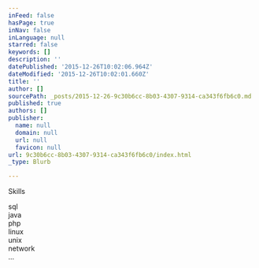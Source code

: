 ```yaml
---
inFeed: false
hasPage: true
inNav: false
inLanguage: null
starred: false
keywords: []
description: ''
datePublished: '2015-12-26T10:02:06.964Z'
dateModified: '2015-12-26T10:02:01.660Z'
title: ''
author: []
sourcePath: _posts/2015-12-26-9c30b6cc-8b03-4307-9314-ca343f6fb6c0.md
published: true
authors: []
publisher:
  name: null
  domain: null
  url: null
  favicon: null
url: 9c30b6cc-8b03-4307-9314-ca343f6fb6c0/index.html
_type: Blurb

---
```

Skills

sql  
java  
php  
linux  
unix  
network  
...